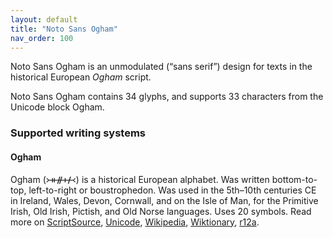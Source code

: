 ```yaml
---
layout: default
title: "Noto Sans Ogham"
nav_order: 100
---
```

Noto Sans Ogham is an unmodulated (“sans serif”) design for texts in the historical European _Ogham_ script. 

Noto Sans Ogham contains 34 glyphs, and supports 33 characters from the Unicode block Ogham.


### Supported writing systems


#### Ogham

Ogham (<span class='autonym'>᚛ᚑᚌᚐᚋ᚜</span>) is a historical European alphabet. Was written bottom-to-top, left-to-right or boustrophedon. Was used in the 5th–10th centuries CE in Ireland, Wales, Devon, Cornwall, and on the Isle of Man, for the Primitive Irish, Old Irish, Pictish, and Old Norse languages. Uses 20 symbols. Read more on [ScriptSource](https://scriptsource.org/scr/Ogam), [Unicode](https://www.unicode.org/versions/Unicode13.0.0/ch08.pdf#G29182), [Wikipedia](https://en.wikipedia.org/wiki/ISO_15924:Ogam), [Wiktionary](https://en.wiktionary.org/wiki/Category:Ogham_script), [r12a](https://r12a.github.io/scripts/links?iso=Ogam).

